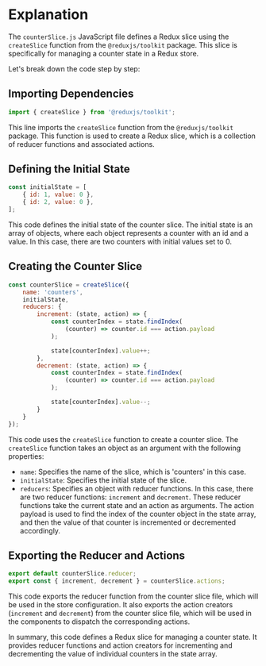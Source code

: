 # Explanation

The `counterSlice.js` JavaScript file defines a Redux slice using the `createSlice` function from the `@reduxjs/toolkit` package. This slice is specifically for managing a counter state in a Redux store.

Let's break down the code step by step:

## Importing Dependencies

```javascript
import { createSlice } from '@reduxjs/toolkit';
```

This line imports the `createSlice` function from the `@reduxjs/toolkit` package. This function is used to create a Redux slice, which is a collection of reducer functions and associated actions.

## Defining the Initial State

```javascript
const initialState = [
    { id: 1, value: 0 },
    { id: 2, value: 0 },
];
```

This code defines the initial state of the counter slice. The initial state is an array of objects, where each object represents a counter with an id and a value. In this case, there are two counters with initial values set to 0.

## Creating the Counter Slice

```javascript
const counterSlice = createSlice({
    name: 'counters',
    initialState,
    reducers: {
        increment: (state, action) => {
            const counterIndex = state.findIndex(
                (counter) => counter.id === action.payload
            );

            state[counterIndex].value++;
        },
        decrement: (state, action) => {
            const counterIndex = state.findIndex(
                (counter) => counter.id === action.payload
            );

            state[counterIndex].value--;
        }
    }
});
```

This code uses the `createSlice` function to create a counter slice. The `createSlice` function takes an object as an argument with the following properties:

- `name`: Specifies the name of the slice, which is 'counters' in this case.
- `initialState`: Specifies the initial state of the slice.
- `reducers`: Specifies an object with reducer functions. In this case, there are two reducer functions: `increment` and `decrement`. These reducer functions take the current state and an action as arguments. The action payload is used to find the index of the counter object in the state array, and then the value of that counter is incremented or decremented accordingly.

## Exporting the Reducer and Actions

```javascript
export default counterSlice.reducer;
export const { increment, decrement } = counterSlice.actions;
```

This code exports the reducer function from the counter slice file, which will be used in the store configuration. It also exports the action creators (`increment` and `decrement`) from the counter slice file, which will be used in the components to dispatch the corresponding actions.

In summary, this code defines a Redux slice for managing a counter state. It provides reducer functions and action creators for incrementing and decrementing the value of individual counters in the state array.
```